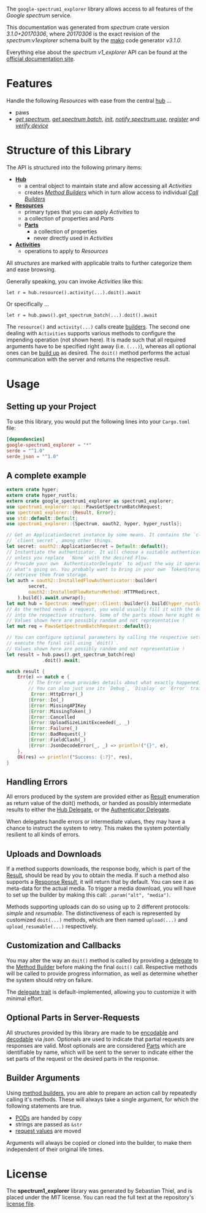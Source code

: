 <!---
DO NOT EDIT !
This file was generated automatically from 'src/mako/api/README.md.mako'
DO NOT EDIT !
-->
The `google-spectrum1_explorer` library allows access to all features of the *Google spectrum* service.

This documentation was generated from *spectrum* crate version *3.1.0+20170306*, where *20170306* is the exact revision of the *spectrum:v1explorer* schema built by the [mako](http://www.makotemplates.org/) code generator *v3.1.0*.

Everything else about the *spectrum* *v1_explorer* API can be found at the
[official documentation site](http://developers.google.com/spectrum).
# Features

Handle the following *Resources* with ease from the central [hub](https://docs.rs/google-spectrum1_explorer/3.1.0+20170306/google_spectrum1_explorer/Spectrum) ... 

* paws
 * [*get spectrum*](https://docs.rs/google-spectrum1_explorer/3.1.0+20170306/google_spectrum1_explorer/api::PawGetSpectrumCall), [*get spectrum batch*](https://docs.rs/google-spectrum1_explorer/3.1.0+20170306/google_spectrum1_explorer/api::PawGetSpectrumBatchCall), [*init*](https://docs.rs/google-spectrum1_explorer/3.1.0+20170306/google_spectrum1_explorer/api::PawInitCall), [*notify spectrum use*](https://docs.rs/google-spectrum1_explorer/3.1.0+20170306/google_spectrum1_explorer/api::PawNotifySpectrumUseCall), [*register*](https://docs.rs/google-spectrum1_explorer/3.1.0+20170306/google_spectrum1_explorer/api::PawRegisterCall) and [*verify device*](https://docs.rs/google-spectrum1_explorer/3.1.0+20170306/google_spectrum1_explorer/api::PawVerifyDeviceCall)




# Structure of this Library

The API is structured into the following primary items:

* **[Hub](https://docs.rs/google-spectrum1_explorer/3.1.0+20170306/google_spectrum1_explorer/Spectrum)**
    * a central object to maintain state and allow accessing all *Activities*
    * creates [*Method Builders*](https://docs.rs/google-spectrum1_explorer/3.1.0+20170306/google_spectrum1_explorer/client::MethodsBuilder) which in turn
      allow access to individual [*Call Builders*](https://docs.rs/google-spectrum1_explorer/3.1.0+20170306/google_spectrum1_explorer/client::CallBuilder)
* **[Resources](https://docs.rs/google-spectrum1_explorer/3.1.0+20170306/google_spectrum1_explorer/client::Resource)**
    * primary types that you can apply *Activities* to
    * a collection of properties and *Parts*
    * **[Parts](https://docs.rs/google-spectrum1_explorer/3.1.0+20170306/google_spectrum1_explorer/client::Part)**
        * a collection of properties
        * never directly used in *Activities*
* **[Activities](https://docs.rs/google-spectrum1_explorer/3.1.0+20170306/google_spectrum1_explorer/client::CallBuilder)**
    * operations to apply to *Resources*

All *structures* are marked with applicable traits to further categorize them and ease browsing.

Generally speaking, you can invoke *Activities* like this:

```Rust,ignore
let r = hub.resource().activity(...).doit().await
```

Or specifically ...

```ignore
let r = hub.paws().get_spectrum_batch(...).doit().await
```

The `resource()` and `activity(...)` calls create [builders][builder-pattern]. The second one dealing with `Activities` 
supports various methods to configure the impending operation (not shown here). It is made such that all required arguments have to be 
specified right away (i.e. `(...)`), whereas all optional ones can be [build up][builder-pattern] as desired.
The `doit()` method performs the actual communication with the server and returns the respective result.

# Usage

## Setting up your Project

To use this library, you would put the following lines into your `Cargo.toml` file:

```toml
[dependencies]
google-spectrum1_explorer = "*"
serde = "^1.0"
serde_json = "^1.0"
```

## A complete example

```Rust
extern crate hyper;
extern crate hyper_rustls;
extern crate google_spectrum1_explorer as spectrum1_explorer;
use spectrum1_explorer::api::PawsGetSpectrumBatchRequest;
use spectrum1_explorer::{Result, Error};
use std::default::Default;
use spectrum1_explorer::{Spectrum, oauth2, hyper, hyper_rustls};

// Get an ApplicationSecret instance by some means. It contains the `client_id` and 
// `client_secret`, among other things.
let secret: oauth2::ApplicationSecret = Default::default();
// Instantiate the authenticator. It will choose a suitable authentication flow for you, 
// unless you replace  `None` with the desired Flow.
// Provide your own `AuthenticatorDelegate` to adjust the way it operates and get feedback about 
// what's going on. You probably want to bring in your own `TokenStorage` to persist tokens and
// retrieve them from storage.
let auth = oauth2::InstalledFlowAuthenticator::builder(
        secret,
        oauth2::InstalledFlowReturnMethod::HTTPRedirect,
    ).build().await.unwrap();
let mut hub = Spectrum::new(hyper::Client::builder().build(hyper_rustls::HttpsConnector::with_native_roots().https_or_http().enable_http1().enable_http2().build()), auth);
// As the method needs a request, you would usually fill it with the desired information
// into the respective structure. Some of the parts shown here might not be applicable !
// Values shown here are possibly random and not representative !
let mut req = PawsGetSpectrumBatchRequest::default();

// You can configure optional parameters by calling the respective setters at will, and
// execute the final call using `doit()`.
// Values shown here are possibly random and not representative !
let result = hub.paws().get_spectrum_batch(req)
             .doit().await;

match result {
    Err(e) => match e {
        // The Error enum provides details about what exactly happened.
        // You can also just use its `Debug`, `Display` or `Error` traits
         Error::HttpError(_)
        |Error::Io(_)
        |Error::MissingAPIKey
        |Error::MissingToken(_)
        |Error::Cancelled
        |Error::UploadSizeLimitExceeded(_, _)
        |Error::Failure(_)
        |Error::BadRequest(_)
        |Error::FieldClash(_)
        |Error::JsonDecodeError(_, _) => println!("{}", e),
    },
    Ok(res) => println!("Success: {:?}", res),
}

```
## Handling Errors

All errors produced by the system are provided either as [Result](https://docs.rs/google-spectrum1_explorer/3.1.0+20170306/google_spectrum1_explorer/client::Result) enumeration as return value of
the doit() methods, or handed as possibly intermediate results to either the 
[Hub Delegate](https://docs.rs/google-spectrum1_explorer/3.1.0+20170306/google_spectrum1_explorer/client::Delegate), or the [Authenticator Delegate](https://docs.rs/yup-oauth2/*/yup_oauth2/trait.AuthenticatorDelegate.html).

When delegates handle errors or intermediate values, they may have a chance to instruct the system to retry. This 
makes the system potentially resilient to all kinds of errors.

## Uploads and Downloads
If a method supports downloads, the response body, which is part of the [Result](https://docs.rs/google-spectrum1_explorer/3.1.0+20170306/google_spectrum1_explorer/client::Result), should be
read by you to obtain the media.
If such a method also supports a [Response Result](https://docs.rs/google-spectrum1_explorer/3.1.0+20170306/google_spectrum1_explorer/client::ResponseResult), it will return that by default.
You can see it as meta-data for the actual media. To trigger a media download, you will have to set up the builder by making
this call: `.param("alt", "media")`.

Methods supporting uploads can do so using up to 2 different protocols: 
*simple* and *resumable*. The distinctiveness of each is represented by customized 
`doit(...)` methods, which are then named `upload(...)` and `upload_resumable(...)` respectively.

## Customization and Callbacks

You may alter the way an `doit()` method is called by providing a [delegate](https://docs.rs/google-spectrum1_explorer/3.1.0+20170306/google_spectrum1_explorer/client::Delegate) to the 
[Method Builder](https://docs.rs/google-spectrum1_explorer/3.1.0+20170306/google_spectrum1_explorer/client::CallBuilder) before making the final `doit()` call. 
Respective methods will be called to provide progress information, as well as determine whether the system should 
retry on failure.

The [delegate trait](https://docs.rs/google-spectrum1_explorer/3.1.0+20170306/google_spectrum1_explorer/client::Delegate) is default-implemented, allowing you to customize it with minimal effort.

## Optional Parts in Server-Requests

All structures provided by this library are made to be [encodable](https://docs.rs/google-spectrum1_explorer/3.1.0+20170306/google_spectrum1_explorer/client::RequestValue) and 
[decodable](https://docs.rs/google-spectrum1_explorer/3.1.0+20170306/google_spectrum1_explorer/client::ResponseResult) via *json*. Optionals are used to indicate that partial requests are responses 
are valid.
Most optionals are are considered [Parts](https://docs.rs/google-spectrum1_explorer/3.1.0+20170306/google_spectrum1_explorer/client::Part) which are identifiable by name, which will be sent to 
the server to indicate either the set parts of the request or the desired parts in the response.

## Builder Arguments

Using [method builders](https://docs.rs/google-spectrum1_explorer/3.1.0+20170306/google_spectrum1_explorer/client::CallBuilder), you are able to prepare an action call by repeatedly calling it's methods.
These will always take a single argument, for which the following statements are true.

* [PODs][wiki-pod] are handed by copy
* strings are passed as `&str`
* [request values](https://docs.rs/google-spectrum1_explorer/3.1.0+20170306/google_spectrum1_explorer/client::RequestValue) are moved

Arguments will always be copied or cloned into the builder, to make them independent of their original life times.

[wiki-pod]: http://en.wikipedia.org/wiki/Plain_old_data_structure
[builder-pattern]: http://en.wikipedia.org/wiki/Builder_pattern
[google-go-api]: https://github.com/google/google-api-go-client

# License
The **spectrum1_explorer** library was generated by Sebastian Thiel, and is placed 
under the *MIT* license.
You can read the full text at the repository's [license file][repo-license].

[repo-license]: https://github.com/Byron/google-apis-rsblob/main/LICENSE.md
